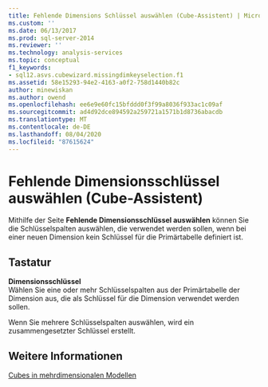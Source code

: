 ```yaml
---
title: Fehlende Dimensions Schlüssel auswählen (Cube-Assistent) | Microsoft-Dokumentation
ms.custom: ''
ms.date: 06/13/2017
ms.prod: sql-server-2014
ms.reviewer: ''
ms.technology: analysis-services
ms.topic: conceptual
f1_keywords:
- sql12.asvs.cubewizard.missingdimkeyselection.f1
ms.assetid: 58e15293-94e2-4163-a0f2-758d1440b82c
author: minewiskan
ms.author: owend
ms.openlocfilehash: ee6e9e60fc15bfddd0f3f99a8036f933ac1c09af
ms.sourcegitcommit: ad4d92dce894592a259721a1571b1d8736abacdb
ms.translationtype: MT
ms.contentlocale: de-DE
ms.lasthandoff: 08/04/2020
ms.locfileid: "87615624"
---
```

# <a name="select-missing-dimension-keys-cube-wizard"></a>Fehlende Dimensionsschlüssel auswählen (Cube-Assistent)
  Mithilfe der Seite **Fehlende Dimensionsschlüssel auswählen** können Sie die Schlüsselspalten auswählen, die verwendet werden sollen, wenn bei einer neuen Dimension kein Schlüssel für die Primärtabelle definiert ist.  
  
## <a name="options"></a>Tastatur  
 **Dimensionsschlüssel**  
 Wählen Sie eine oder mehr Schlüsselspalten aus der Primärtabelle der Dimension aus, die als Schlüssel für die Dimension verwendet werden sollen.  
  
 Wenn Sie mehrere Schlüsselspalten auswählen, wird ein zusammengesetzter Schlüssel erstellt.  
  
## <a name="see-also"></a>Weitere Informationen  
 [Cubes in mehrdimensionalen Modellen](multidimensional-models/cubes-in-multidimensional-models.md)  
  
  

